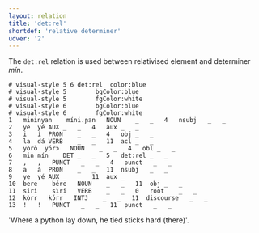 ```yaml
---
layout: relation
title: 'det:rel'
shortdef: 'relative determiner'
udver: '2'
---
```


The `det:rel` relation is used between relativised element and determiner _mín_.

~~~ conllu
# visual-style 5 6 det:rel  color:blue
# visual-style 5        bgColor:blue
# visual-style 5        fgColor:white
# visual-style 6        bgColor:blue
# visual-style 6        fgColor:white
1	mininyan	míni.ɲan	NOUN	_	_	4	nsubj	_	_
2	ye	yé	AUX	_	_	4	aux	_	_
3	i	í	PRON	_	_	4	obj	_	_
4	la	dá	VERB	_	_	11	acl	_	_
5	yòrò	yɔ́rɔ	NOUN	_	_	4	obl	_	_
6	min	mín	DET	_	_	5	det:rel	_	_
7	,	,	PUNCT	_	_	4	punct	_	_
8	a	à	PRON	_	_	11	nsubj	_	_
9	ye	yé	AUX	_	_	11	aux	_	_
10	bere	bére	NOUN	_	_	11	obj	_	_
11	siri	sìri	VERB	_	_	0	root	_	_
12	kòrr	kɔ́rr	INTJ	_	_	11	discourse	_	_
13	!	!	PUNCT	_	_	11	punct	_	_

~~~
'Where a python lay down, he tied sticks hard (there)'.

<!-- Interlanguage links updated St lis 3 20:58:51 CET 2021 -->
